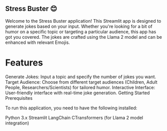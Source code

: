 ## Stress Buster 😊
Welcome to the Stress Buster application! This Streamlit app is designed to generate jokes based on your input. Whether you're looking for a bit of humor on a specific topic or targeting a particular audience, this app has got you covered. The jokes are crafted using the Llama 2 model and can be enhanced with relevant Emojis.

# Features
Generate Jokes: Input a topic and specify the number of jokes you want.
Target Audience: Choose from different target audiences (Children, Adult People, Researchers/Scientists) for tailored humor.
Interactive Interface: User-friendly interface with real-time joke generation.
Getting Started
Prerequisites

To run this application, you need to have the following installed:

Python 3.x
Streamlit
LangChain
CTransformers (for Llama 2 model integration)
